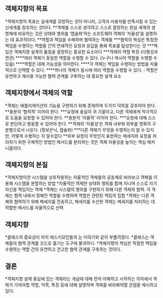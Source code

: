 객체지향의 목표
---
*객체지향의 목표는 실세계를 모방하는 것이 아니라, 고객과 사용자를 만족시킬 수 있는 신세계를 창조하는 것이다.
**객체를 스스로 생각하고 스스로 결정하는 현실 세계의 생명체에 비유하는 것은 상태와 행위를 ‘캡슐화’하는 소프트웨어 객체의 ‘자율성’을 설명하는 데 효과적이다.
**역할과 책임을 수해하며 협력하는 객체들
***협력의 핵심은 특정한 책임을 수행하는 역할들 간의 연쇄적인 요청과 응답을 통해 목표를 달성한다는 것
***책임은 객체지향 설계의 품질을 결정하는 중요한 요소이다
***객체의 역할 특징 (다형성과 연관)
****여러 객체가 동일한 역할을 수행할 수 있다. (누구나 캐시어 역할을 수행할 수 있음)
****역할은 대체 가능성을 의미한다.
****각 객체는 책임을 수행하는 방법을 자율적으로 선택할 수 있다.
****하나의 객체가 동시에 여러 역할을 수행할 수 있다.
    : 역할은 유연하고 재사용 가능한 협력 관계를 구축하는 데 중요한 설계 요소
    
객체지향에서 객체의 역할
---
*객체는 애플리케이션의 기능을 구현하기 위해 존재하며 두가지 덕목을 갖추어야 한다.
**충분히 ‘협력적’ 이어야 한다.
***요청에 충실히 귀 기울이고, 다른 객체에게 적극적으로 도움을 요청할 수 있어야 한다.
**충분히 ‘자율적’ 이어야 한다.
***요청에 대해 스스로 판단하고 행동할 수 있어야 한다.
**객채의 ‘자율성’은 객체 내부와 외부를 명확히 구분함으로서 나온다. (정보은닉, 캡슐화)
***다른 객체가 무엇을 수행하는지 알 수 있지만, 어떻게 수행하는 지 알수없다
**외부 요청이 무엇인지 표현하는 메세지와 요청을 처리하기 위한 구체적인 방법인 메서드를 분리하는 것은 객체 자율성을 높이는 핵심 메커니즘이다.

객체지향의 본질
---
*객체지향이란 시스템을 상호작용하는 자율적인 객체들의 공동체로 바라보고 객체를 이용해 시스템을 분할하는 방법
*자율적인 객체란 상태와 행위를 함께 지니며 스스로 자기 자신을 책임지는 객체
*객체는 시스템의 행위를 구현하기 위해 다른 객체와 협력. 각 객체는 협력 내에서 정해진 역할을 수행하며 역할은 관련된 책임의 집합
*객체는 다른 객체와 협력하기 위해 메세지를 전송하고, 메세지를 수산한 객체는 메세지를 처리하는 데 적합한 메서드를 자율적으로 선택

객체지향
---
*클래스의 중요성이 마치 에스키모인들의 눈 이야기와 같이 부풀려졌다.
*클래스는 객체들의 협력 관계를 코드로 옮기는 도구에 불과하다.
*객체지향의 핵심은 적절한 책임을 수행하는 역할 간의 유연하고 견고한 협력 관계를 구축하는 것이다.

결론
---
*객체지향 설계 중심에 있는 객체라는 개념에 대해 먼저 이해하고 시작하는 의미에서
객체가 가져야할 역할, 덕목, 특징 등에 대해 설명하며 객체를 바라봐야할 관점을 제시하고 있다.


